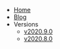 
* [Home](https://purplship.com)
* [Blog](https://blog.purplship.com)
* Versions
  * [v2020.9.0](/getting-started.md)
  * [v2020.8.0](/v2020.8.0/)
